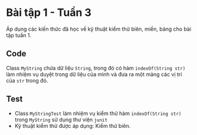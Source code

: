 # Bài tập 1 - Tuần 3

Áp dụng các kiến thức đã học về kỹ thuật kiểm thử biên, miền, bảng cho bài tập tuần 1.

## Code
Class `MyString` chứa dữ liệu `String`, trong đó có hàm `indexOf(String str)` làm nhiệm vụ duyệt trong dữ liệu của mình và đưa ra một mảng các vị trí của `str` trong đó.

## Test
* Class `MyStringTest` làm nhiệm vụ kiểm thử hàm `indexOf(String str)` trong `MyString` sử dụng thư viện `junit`
* Kỹ thuật kiểm thử được áp dụng: Kiểm thử biên.